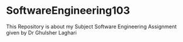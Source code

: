 # SoftwareEngineering103
This Repository is about my Subject Software Engineering Assignment given by Dr Ghulsher Laghari 
